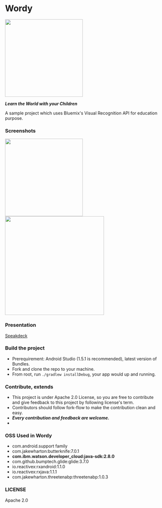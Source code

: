 # Wordy

<img src="https://raw.githubusercontent.com/eneim/Wordy/master/art/web_hi_res_512.png" width="256">

***Learn the World with your Children***

A sample project which uses Bluemix's Visual Recognition API for education purpose.

### Screenshots

<img src="https://raw.githubusercontent.com/eneim/Wordy/master/art/device-2016-03-20-104332_framed.png" width="256">
<img src="https://raw.githubusercontent.com/eneim/Wordy/master/art/sample.png" width="326">

### Presentation

[Speakdeck](https://speakerdeck.com/eneim/hackademics-2016-wordy)

### Build the project

- Prerequirement: Android Studio (1.5.1 is recommended), latest version of Bundles.
- Fork and clone the repo to your machine.
- From root, run ```./gradlew installDebug```, your app would up and running.

### Contribute, extends

- This project is under Apache 2.0 License, so you are free to contribute and give feedback to this project by following license's term.
- Contributors should follow fork-flow to make the contribution clean and easy.
- ***Every contribution and feedback are welcome.***
- 
### OSS Used in Wordy

- com.android.support family
- com.jakewharton:butterknife:7.0.1
- **com.ibm.watson.developer_cloud:java-sdk:2.8.0**
- com.github.bumptech.glide:glide:3.7.0
- io.reactivex:rxandroid:1.1.0
- io.reactivex:rxjava:1.1.1
- com.jakewharton.threetenabp:threetenabp:1.0.3

### LICENSE

Apache 2.0
